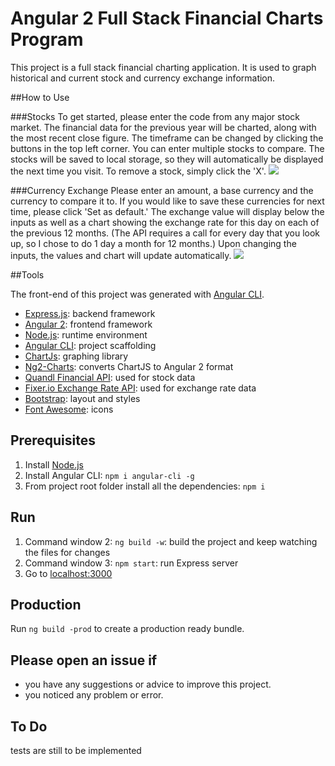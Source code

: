 # Angular 2 Full Stack Financial Charts Program

This project is a full stack financial charting application. It is used to graph historical and current stock and currency exchange information.

##How to Use

###Stocks
To get started, please enter the code from any major stock market. The financial data for the previous year will be charted, along with the most recent close figure. The timeframe can be changed by clicking the buttons in the top left corner. You can enter multiple stocks to compare. The stocks will be saved to local storage, so they will automatically be displayed the next time you visit. To remove a stock, simply click the 'X'.
![](http://sschapman.com/img/gifs/stocks.gif)


###Currency Exchange
Please enter an amount, a base currency and the currency to compare it to. If you would like to save these currencies for next time, please click 'Set as default.' The exchange value will display below the inputs as well as a chart showing the exchange rate for this day on each of the previous 12 months. (The API requires a call for every day that you look up, so I chose to do 1 day a month for 12 months.) Upon changing the inputs, the values and chart will update automatically.
![](http://sschapman.com/img/gifs/fex.gif)

##Tools

The front-end of this project was generated with [Angular CLI](https://github.com/angular/angular-cli).

* [Express.js](http://expressjs.com): backend framework
* [Angular 2](https://angular.io): frontend framework
* [Node.js](https://nodejs.org): runtime environment
* [Angular CLI](https://cli.angular.io): project scaffolding
* [ChartJs](http://www.chartjs.org/): graphing library
* [Ng2-Charts](https://github.com/valor-software/ng2-charts): converts ChartJS to Angular 2 format
* [Quandl Financial API](https://www.quandl.com): used for stock data
* [Fixer.io Exchange Rate API](http://fixer.io): used for exchange rate data
* [Bootstrap](http://www.getbootstrap.com): layout and styles
* [Font Awesome](http://fontawesome.io): icons

## Prerequisites
1. Install [Node.js](https://nodejs.org)
2. Install Angular CLI: `npm i angular-cli -g`
3. From project root folder install all the dependencies: `npm i`

## Run
1. Command window 2: `ng build -w`: build the project and keep watching the files for changes
2. Command window 3: `npm start`: run Express server
3. Go to [localhost:3000](http://localhost:3000)

## Production
Run `ng build -prod` to create a production ready bundle.

## Please open an issue if
* you have any suggestions or advice to improve this project.
* you noticed any problem or error.

## To Do
tests are still to be implemented
